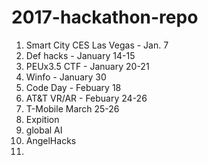 # 2017-hackathon-repo

1. Smart City CES Las Vegas - Jan. 7
2. Def hacks - January 14-15
3. PEUx3.5 CTF - January 20-21
4. Winfo - January 30
5. Code Day - Febuary 18
6. AT&T VR/AR - Febuary 24-26
7. T-Mobile March 25-26
8. Expition
9. global AI
10. AngelHacks
11. 
